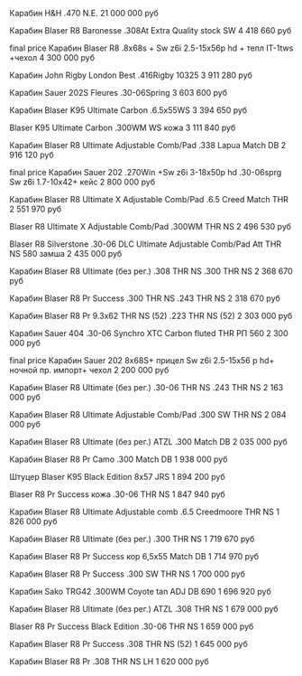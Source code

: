 Карабин H&H .470 N.E.
21 000 000 руб
 
Карабин Blaser R8 Baronesse .308At Extra Quality stock SW
4 418 660 руб
 
final price
Карабин Blaser R8 .8x68s + Sw z6i 2.5-15x56p hd + тепл IT-1tws +чехол
4 300 000 руб
 
Карабин John Rigby London Best .416Rigby 10325
3 911 280 руб
 
Карабин Sauer 202S Fleures .30-06Spring
3 603 600 руб
 
Карабин Blaser K95 Ultimate Carbon .6.5x55WS
3 394 650 руб
 
Blaser K95 Ultimate Carbon .300WM WS кожа
3 111 840 руб
 
Карабин Blaser R8 Ultimate Adjustable Comb/Pad .338 Lapua Match DB
2 916 120 руб
 
final price
Карабин Sauer 202 .270Win +Sw z6i 3-18x50p hd .30-06sprg Sw z6i 1.7-10x42+ кейс
2 800 000 руб
 
Карабин Blaser R8 Ultimate X Adjustable Comb/Pad .6.5 Creed Match THR
2 551 970 руб
 
Blaser R8 Ultimate X Adjustable Comb/Pad .300WM THR NS
2 496 530 руб
 
Blaser R8 Silverstone .30-06 DLC Ultimate Adjustable Comb/Pad Att THR NS 580 замша
2 435 000 руб
 
Карабин Blaser R8 Ultimate (без рег.) .308 THR NS .300 THR NS
2 368 670 руб
 
Карабин Blaser R8 Pr Success .300 THR NS .243 THR NS
2 318 670 руб
 
Карабин Blaser R8 Pr 9.3x62 THR NS (52) .223 THR NS (52)
2 303 000 руб
 
Карабин Sauer 404 .30-06 Synchro XTC Carbon fluted THR РП 560
2 300 000 руб
 
final price
Карабин Sauer 202 8х68S+ прицел Sw z6i 2.5-15x56 p hd+ ночной пр. импорт+ чехол
2 200 000 руб
 
Карабин Blaser R8 Ultimate (без рег.) .30-06 THR NS .243 THR NS
2 163 000 руб
 
Карабин Blaser R8 Ultimate Adjustable Comb/Pad .300 SW THR NS
2 084 000 руб
 
Карабин Blaser R8 Ultimate (без рег.) ATZL .300 Match DB
2 035 000 руб
 
Карабин Blaser R8 Pr Camo .300 Match DB
1 938 000 руб
 
Штуцер Blaser K95 Black Edition 8x57 JRS
1 894 200 руб
 
Blaser R8 Pr Success кожа .30-06 THR NS
1 847 940 руб
 
Карабин Blaser R8 Ultimate Adjustable comb .6.5 Creedmoore THR NS
1 826 000 руб
 
Карабин Blaser R8 Ultimate (без рег.) .300 THR NS
1 719 670 руб
 
Карабин Blaser R8 Pr Success кор 6,5х55 Match DB
1 714 970 руб
 
Карабин Blaser R8 Pr Success .300 SW THR NS
1 700 000 руб
 
Карабин Sako TRG42 .300WM Coyote tan ADJ DB 690
1 696 920 руб
 
Карабин Blaser R8 Ultimate (без рег.) ATZL .308 THR NS
1 679 000 руб
 
Blaser R8 Pr Success Black Edition .30-06 THR NS
1 659 000 руб
 
Карабин Blaser R8 Pr Success .308 THR NS (52)
1 645 000 руб
 
Карабин Blaser R8 Pr .308 THR NS LH
1 620 000 руб

